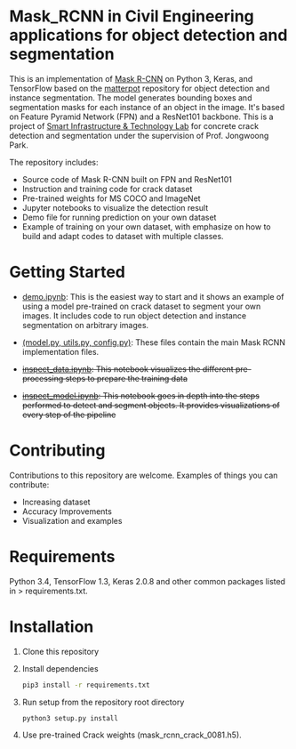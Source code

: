 # Mask_RCNN in Civil Engineering applications for object detection and segmentation
This is an implementation of [Mask R-CNN](https://arxiv.org/abs/1703.06870) on Python 3, Keras, and TensorFlow based on the [matterpot](https://github.com/matterport/Mask_RCNN) repository for object detection and instance segmentation. The model generates bounding boxes and segmentation masks for each instance of an object in the image. It's based on Feature Pyramid Network (FPN) and a ResNet101 backbone. This is a project of [Smart Infrastructure & Technology Lab](http://sitl.cau.ac.kr/) for concrete crack detection and segmentation under the supervision of Prof. Jongwoong Park.

The repository includes:
* Source code of Mask R-CNN built on FPN and ResNet101
* Instruction and training code for crack dataset
* Pre-trained weights for MS COCO and ImageNet
* Jupyter notebooks to visualize the detection result
* Demo file for running prediction on your own dataset
* Example of training on your own dataset, with emphasize on how to build and adapt codes to dataset with multiple classes.

# Getting Started
* [demo.ipynb](): This is the easiest way to start and it shows an example of using a model pre-trained on crack dataset to segment your own images. It includes code to run object detection and instance segmentation on arbitrary images.
* [(model.py, utils.py, config.py)](): These files contain the main Mask RCNN implementation files.

* ~~[inspect_data.ipynb](): This notebook visualizes the different pre-processing steps to prepare the training data~~

* ~~[inspect_model.ipynb](): This notebook goes in depth into the steps performed to detect and segment objects. It provides visualizations of every step of the pipeline~~

# Contributing
Contributions to this repository are welcome. Examples of things you can contribute:

* Increasing dataset
* Accuracy Improvements
* Visualization and examples

# Requirements
Python 3.4, TensorFlow 1.3, Keras 2.0.8 and other common packages listed in > requirements.txt.

# Installation
1. Clone this repository

2. Install dependencies

   ```bash
   pip3 install -r requirements.txt
   ```

3. Run setup from the repository root directory

   ```bash
   python3 setup.py install
   ```

4. Use pre-trained Crack weights (mask_rcnn_crack_0081.h5).
